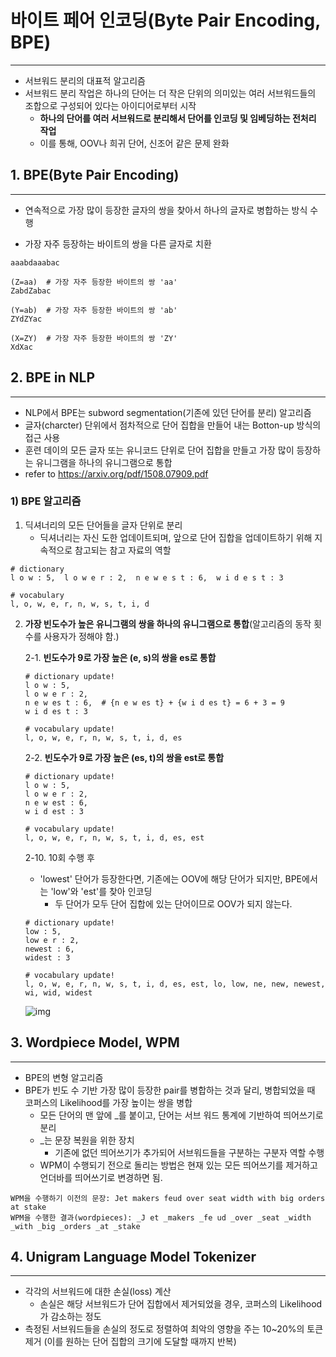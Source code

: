 # 바이트 페어 인코딩(Byte Pair Encoding, BPE)

<hr>

- 서브워드 분리의 대표적 알고리즘
- 서브워드 분리 작업은 하나의 단어는 더 작은 단위의 의미있는 여러 서브워드들의 조합으로 구성되어 있다는 아이디어로부터 시작
  - **하나의 단어를 여러 서브워드로 분리해서 단어를 인코딩 및 임베딩하는 전처리 작업**
  - 이를 통해, OOV나 희귀 단어, 신조어 같은 문제 완화



## 1. BPE(Byte Pair Encoding)

<hr>

- 연속적으로 가장 많이 등장한 글자의 쌍을 찾아서 하나의 글자로 병합하는 방식 수행

- 가장 자주 등장하는 바이트의 쌍을 다른 글자로 치환

```
aaabdaaabac

(Z=aa) 	# 가장 자주 등장한 바이트의 쌍 'aa'
ZabdZabac

(Y=ab)	# 가장 자주 등장한 바이트의 쌍 'ab'
ZYdZYac

(X=ZY) 	# 가장 자주 등장한 바이트의 쌍 'ZY'
XdXac
```



## 2. BPE in NLP

<hr>

- NLP에서 BPE는 subword segmentation(기존에 있던 단어를 분리) 알고리즘
- 글자(charcter) 단위에서 점차적으로 단어 집합을 만들어 내는 Botton-up 방식의 접근 사용
- 훈련 데이의 모든 글자 또는 유니코드 단위로 단어 집합을 만들고 가장 많이 등장하는 유니그램을 하나의 유니그램으로 통합
- refer to https://arxiv.org/pdf/1508.07909.pdf

### 1)  BPE 알고리즘

1. 딕셔너리의 모든 단어들을 글자 단위로 분리
   - 딕셔너리는 자신 도한 업데이트되며, 앞으로 단어 집합을 업데이트하기 위해 지속적으로 참고되는 참고 자료의 역할

```
# dictionary
l o w : 5,  l o w e r : 2,  n e w e s t : 6,  w i d e s t : 3

# vocabulary
l, o, w, e, r, n, w, s, t, i, d
```

2. **가장 빈도수가 높은 유니그램의 쌍을 하나의 유니그램으로 통합**(알고리즘의 동작 횟수를 사용자가 정해야 함.)

   2-1. **빈도수가 9로 가장 높은 (e, s)의 쌍을 es로 통합**

   ```
   # dictionary update!
   l o w : 5,
   l o w e r : 2,
   n e w es t : 6, 	# {n e w es t} + {w i d es t} = 6 + 3 = 9
   w i d es t : 3
   
   # vocabulary update!
   l, o, w, e, r, n, w, s, t, i, d, es
   ```

   2-2. **빈도수가 9로 가장 높은 (es, t)의 쌍을 est로 통합**

   ```
   # dictionary update!
   l o w : 5,
   l o w e r : 2,
   n e w est : 6,
   w i d est : 3
   
   # vocabulary update!
   l, o, w, e, r, n, w, s, t, i, d, es, est
   ```

   2-10. 10회 수행 후

   - 'lowest' 단어가 등장한다면, 기존에는 OOV에 해당 단어가 되지만, BPE에서는 'low'와 'est'를 찾아 인코딩
     - 두 단어가 모두 단어 집합에 있는 단어이므로 OOV가 되지 않는다.

   ```
   # dictionary update!
   low : 5,
   low e r : 2,
   newest : 6,
   widest : 3
   
   # vocabulary update!
   l, o, w, e, r, n, w, s, t, i, d, es, est, lo, low, ne, new, newest, wi, wid, widest
   ```

   ![img](https://wikidocs.net/images/page/22592/%EA%B7%B8%EB%A6%BC.png)



## 3. Wordpiece Model, WPM

<hr>

- BPE의 변형 알고리즘
- BPE가 빈도 수 기반 가장 많이 등장한 pair를 병합하는 것과 달리, 병합되었을 때 코퍼스의 Likelihood를 가장 높이는 쌍을 병합
  - 모든 단어의 맨 앞에 _를 붙이고, 단어는 서브 워드 통계에 기반하여 띄어쓰기로 분리
  - _는 문장 복원을 위한 장치
    - 기존에 없던 띄어쓰기가 추가되어 서브워드들을 구분하는 구분자 역할 수행
  - WPM이 수행되기 전으로 돌리는 방법은 현재 있는 모든 띄어쓰기를 제거하고 언더바를 띄어쓰기로 변경하면 됨.

```
WPM을 수행하기 이전의 문장: Jet makers feud over seat width with big orders at stake
WPM을 수행한 결과(wordpieces): _J et _makers _fe ud _over _seat _width _with _big _orders _at _stake
```



## 4. Unigram Language Model Tokenizer

<hr>

- 각각의 서브워드에 대한 손실(loss) 계산
  - 손실은 해당 서브워드가 단어 집합에서 제거되었을 경우, 코퍼스의 Likelihood가 감소하는 정도
- 측정된 서브워드들을 손실의 정도로 정렬하여 최악의 영향을 주는 10~20%의 토큰 제거 (이를 원하는 단어 집합의 크기에 도달할 때까지 반복)